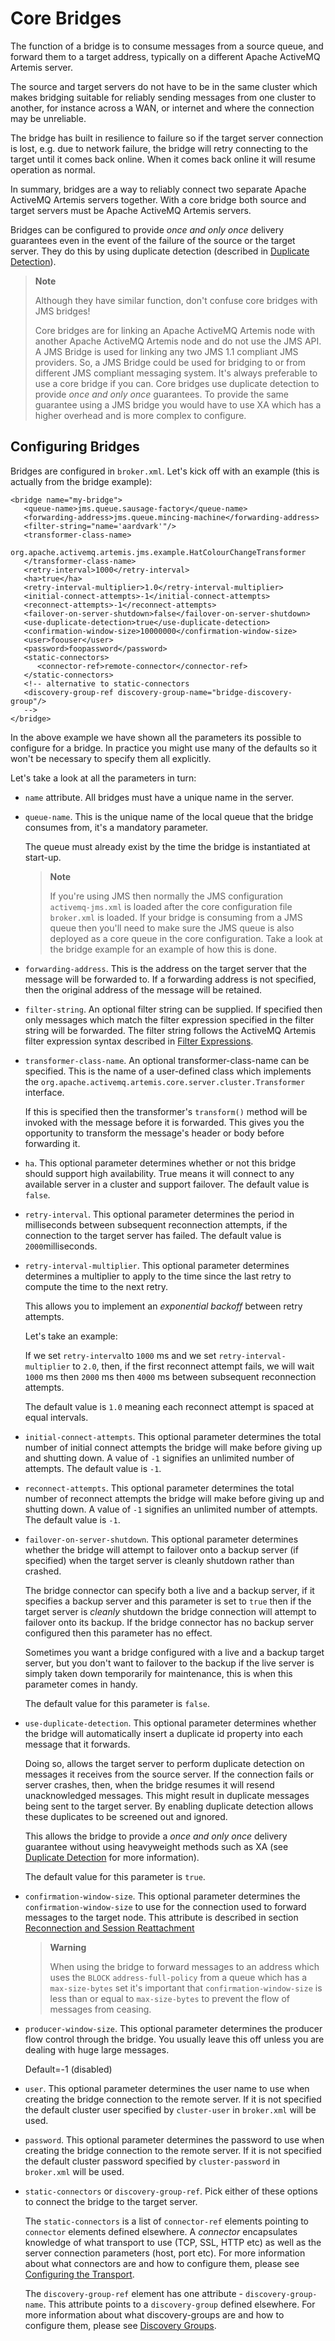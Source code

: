# Core Bridges

The function of a bridge is to consume messages from a source queue, and
forward them to a target address, typically on a different Apache ActiveMQ Artemis
server.

The source and target servers do not have to be in the same cluster
which makes bridging suitable for reliably sending messages from one
cluster to another, for instance across a WAN, or internet and where the
connection may be unreliable.

The bridge has built in resilience to failure so if the target server
connection is lost, e.g. due to network failure, the bridge will retry
connecting to the target until it comes back online. When it comes back
online it will resume operation as normal.

In summary, bridges are a way to reliably connect two separate Apache ActiveMQ Artemis
servers together. With a core bridge both source and target servers must
be Apache ActiveMQ Artemis servers.

Bridges can be configured to provide *once and only once* delivery
guarantees even in the event of the failure of the source or the target
server. They do this by using duplicate detection (described in [Duplicate Detection](duplicate-detection.md)).

> **Note**
>
> Although they have similar function, don't confuse core bridges with
> JMS bridges!
>
> Core bridges are for linking an Apache ActiveMQ Artemis node with another Apache ActiveMQ Artemis
> node and do not use the JMS API. A JMS Bridge is used for linking any
> two JMS 1.1 compliant JMS providers. So, a JMS Bridge could be used
> for bridging to or from different JMS compliant messaging system. It's
> always preferable to use a core bridge if you can. Core bridges use
> duplicate detection to provide *once and only once* guarantees. To
> provide the same guarantee using a JMS bridge you would have to use XA
> which has a higher overhead and is more complex to configure.

## Configuring Bridges

Bridges are configured in `broker.xml`. Let's kick off
with an example (this is actually from the bridge example):

    <bridge name="my-bridge">
       <queue-name>jms.queue.sausage-factory</queue-name>
       <forwarding-address>jms.queue.mincing-machine</forwarding-address>
       <filter-string="name='aardvark'"/>
       <transformer-class-name>
          org.apache.activemq.artemis.jms.example.HatColourChangeTransformer
       </transformer-class-name>
       <retry-interval>1000</retry-interval>
       <ha>true</ha>
       <retry-interval-multiplier>1.0</retry-interval-multiplier>
       <initial-connect-attempts>-1</initial-connect-attempts>
       <reconnect-attempts>-1</reconnect-attempts>
       <failover-on-server-shutdown>false</failover-on-server-shutdown>
       <use-duplicate-detection>true</use-duplicate-detection>
       <confirmation-window-size>10000000</confirmation-window-size>
       <user>foouser</user>
       <password>foopassword</password>
       <static-connectors>
          <connector-ref>remote-connector</connector-ref>
       </static-connectors>
       <!-- alternative to static-connectors
       <discovery-group-ref discovery-group-name="bridge-discovery-group"/>
       -->
    </bridge>

In the above example we have shown all the parameters its possible to
configure for a bridge. In practice you might use many of the defaults
so it won't be necessary to specify them all explicitly.

Let's take a look at all the parameters in turn:

-   `name` attribute. All bridges must have a unique name in the server.

-   `queue-name`. This is the unique name of the local queue that the
    bridge consumes from, it's a mandatory parameter.

    The queue must already exist by the time the bridge is instantiated
    at start-up.

    > **Note**
    >
    > If you're using JMS then normally the JMS configuration
    > `activemq-jms.xml` is loaded after the core configuration file
    > `broker.xml` is loaded. If your bridge is
    > consuming from a JMS queue then you'll need to make sure the JMS
    > queue is also deployed as a core queue in the core configuration.
    > Take a look at the bridge example for an example of how this is
    > done.

-   `forwarding-address`. This is the address on the target server that
    the message will be forwarded to. If a forwarding address is not
    specified, then the original address of the message will be
    retained.

-   `filter-string`. An optional filter string can be supplied. If
    specified then only messages which match the filter expression
    specified in the filter string will be forwarded. The filter string
    follows the ActiveMQ Artemis filter expression syntax described in [Filter Expressions](filter-expressions.md).

-   `transformer-class-name`. An optional transformer-class-name can be
    specified. This is the name of a user-defined class which implements
    the `org.apache.activemq.artemis.core.server.cluster.Transformer` interface.

    If this is specified then the transformer's `transform()` method
    will be invoked with the message before it is forwarded. This gives
    you the opportunity to transform the message's header or body before
    forwarding it.

-   `ha`. This optional parameter determines whether or not this bridge
    should support high availability. True means it will connect to any
    available server in a cluster and support failover. The default
    value is `false`.

-   `retry-interval`. This optional parameter determines the period in
    milliseconds between subsequent reconnection attempts, if the
    connection to the target server has failed. The default value is
    `2000`milliseconds.

-   `retry-interval-multiplier`. This optional parameter determines
    determines a multiplier to apply to the time since the last retry to
    compute the time to the next retry.

    This allows you to implement an *exponential backoff* between retry
    attempts.

    Let's take an example:

    If we set `retry-interval`to `1000` ms and we set
    `retry-interval-multiplier` to `2.0`, then, if the first reconnect
    attempt fails, we will wait `1000` ms then `2000` ms then `4000` ms
    between subsequent reconnection attempts.

    The default value is `1.0` meaning each reconnect attempt is spaced
    at equal intervals.

-   `initial-connect-attempts`. This optional parameter determines the
    total number of initial connect attempts the bridge will make before
    giving up and shutting down. A value of `-1` signifies an unlimited
    number of attempts. The default value is `-1`.

-   `reconnect-attempts`. This optional parameter determines the total
    number of reconnect attempts the bridge will make before giving up
    and shutting down. A value of `-1` signifies an unlimited number of
    attempts. The default value is `-1`.

-   `failover-on-server-shutdown`. This optional parameter determines
    whether the bridge will attempt to failover onto a backup server (if
    specified) when the target server is cleanly shutdown rather than
    crashed.

    The bridge connector can specify both a live and a backup server, if
    it specifies a backup server and this parameter is set to `true`
    then if the target server is *cleanly* shutdown the bridge
    connection will attempt to failover onto its backup. If the bridge
    connector has no backup server configured then this parameter has no
    effect.

    Sometimes you want a bridge configured with a live and a backup
    target server, but you don't want to failover to the backup if the
    live server is simply taken down temporarily for maintenance, this
    is when this parameter comes in handy.

    The default value for this parameter is `false`.

-   `use-duplicate-detection`. This optional parameter determines
    whether the bridge will automatically insert a duplicate id property
    into each message that it forwards.

    Doing so, allows the target server to perform duplicate detection on
    messages it receives from the source server. If the connection fails
    or server crashes, then, when the bridge resumes it will resend
    unacknowledged messages. This might result in duplicate messages
    being sent to the target server. By enabling duplicate detection
    allows these duplicates to be screened out and ignored.

    This allows the bridge to provide a *once and only once* delivery
    guarantee without using heavyweight methods such as XA (see [Duplicate Detection](duplicate-detection.md) for
    more information).

    The default value for this parameter is `true`.

-   `confirmation-window-size`. This optional parameter determines the
    `confirmation-window-size` to use for the connection used to forward
    messages to the target node. This attribute is described in section
    [Reconnection and Session Reattachment](client-reconnection.md)

    > **Warning**
    >
    > When using the bridge to forward messages to an address which uses
    > the `BLOCK` `address-full-policy` from a queue which has a
    > `max-size-bytes` set it's important that
    > `confirmation-window-size` is less than or equal to
    > `max-size-bytes` to prevent the flow of messages from ceasing.

-   `producer-window-size`. This optional parameter determines the
    producer flow control through the bridge. You usually leave this off
    unless you are dealing with huge large messages. 
    
    Default=-1 (disabled)

-   `user`. This optional parameter determines the user name to use when
    creating the bridge connection to the remote server. If it is not
    specified the default cluster user specified by `cluster-user` in
    `broker.xml` will be used.

-   `password`. This optional parameter determines the password to use
    when creating the bridge connection to the remote server. If it is
    not specified the default cluster password specified by
    `cluster-password` in `broker.xml` will be used.

-   `static-connectors` or `discovery-group-ref`. Pick either of these
    options to connect the bridge to the target server.

    The `static-connectors` is a list of `connector-ref` elements
    pointing to `connector` elements defined elsewhere. A *connector*
    encapsulates knowledge of what transport to use (TCP, SSL, HTTP etc)
    as well as the server connection parameters (host, port etc). For
    more information about what connectors are and how to configure
    them, please see [Configuring the Transport](configuring-transports.md).

    The `discovery-group-ref` element has one attribute -
    `discovery-group-name`. This attribute points to a `discovery-group`
    defined elsewhere. For more information about what discovery-groups
    are and how to configure them, please see [Discovery Groups](clusters.md).


